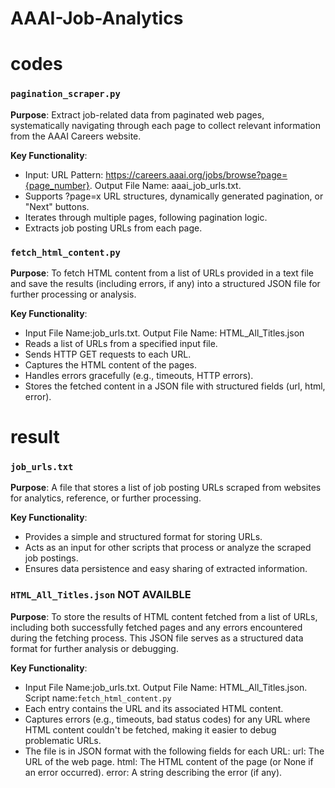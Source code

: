 # AAAI-Job-Analytics

# codes

### `pagination_scraper.py`
**Purpose**: Extract job-related data from paginated web pages, systematically navigating through each page to collect relevant information from the AAAI Careers website.

**Key Functionality**:
- Input: URL Pattern: https://careers.aaai.org/jobs/browse?page={page_number}. Output File Name: aaai_job_urls.txt.
- Supports ?page=x URL structures, dynamically generated pagination, or "Next" buttons.
- Iterates through multiple pages, following pagination logic.
- Extracts job posting URLs from each page.

### `fetch_html_content.py` 
**Purpose**: To fetch HTML content from a list of URLs provided in a text file and save the results (including errors, if any) into a structured JSON file for further processing or analysis.

**Key Functionality**:
- Input File Name:job_urls.txt. Output File Name: HTML_All_Titles.json
- Reads a list of URLs from a specified input file.
- Sends HTTP GET requests to each URL.
- Captures the HTML content of the pages.
- Handles errors gracefully (e.g., timeouts, HTTP errors).
- Stores the fetched content in a JSON file with structured fields (url, html, error).
  


# result

### `job_urls.txt`
**Purpose**: A file that stores a list of job posting URLs scraped from websites for analytics, reference, or further processing.

**Key Functionality**:
- Provides a simple and structured format for storing URLs.
- Acts as an input for other scripts that process or analyze the scraped job postings.
- Ensures data persistence and easy sharing of extracted information.

### `HTML_All_Titles.json` NOT AVAILBLE 
**Purpose**: To store the results of HTML content fetched from a list of URLs, including both successfully fetched pages and any errors encountered during the fetching process. This JSON file serves as a structured data format for further analysis or debugging.

**Key Functionality**:
- Input File Name:job_urls.txt. Output File Name: HTML_All_Titles.json. Script name:`fetch_html_content.py`
- Each entry contains the URL and its associated HTML content.
- Captures errors (e.g., timeouts, bad status codes) for any URL where HTML content couldn't be fetched, making it easier to debug problematic URLs.
- The file is in JSON format with the following fields for each URL: url: The URL of the web page. html: The HTML content of the page (or None if an error occurred). error: A string describing the error (if any).
